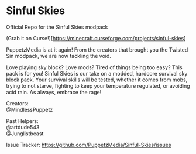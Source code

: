# Sinful Skies
Official Repo for the Sinful Skies modpack
  
  (Grab it on Curse!)[https://minecraft.curseforge.com/projects/sinful-skies]
  
PuppetzMedia is at it again! From the creators that brought you the Twisted Sin modpack, we are now tackling the void.
  
   
  
Love playing sky block? Love mods? Tired of things being too easy? This pack is for you! Sinful Skies is our take on a modded, hardcore survival sky block pack. Your survival skills will be tested, whether it comes from mobs, trying to not starve, fighting to keep your temperature regulated, or avoiding acid rain. As always, embrace the rage!
  
   
  
Creators:  
@MindlessPuppetz
  
  
Past Helpers:  
@artdude543  
@Junglistbeast  
  
Issue Tracker: https://github.com/PuppetzMedia/Sinful-Skies/issues
